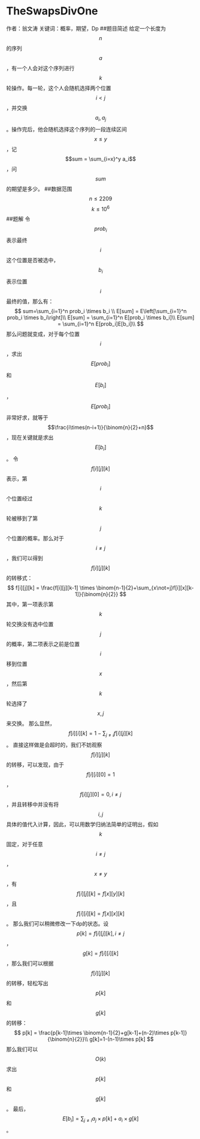 # TheSwapsDivOne
作者：翁文涛
关键词：概率，期望，Dp
##题目简述
给定一个长度为$$n$$的序列$$a$$，有一个人会对这个序列进行$$k$$轮操作。每一轮，这个人会随机选择两个位置$$i < j$$，并交换$$a_i,a_j$$。操作完后，他会随机选择这个序列的一段连续区间$$x \leq y$$，记$$sum = \sum_{i=x}^y a_i$$，问$$sum$$的期望是多少。
##数据范围
$$n \leq 2209$$
$$k \leq 10^6$$
##题解
令$$prob_i$$表示最终$$i$$这个位置是否被选中，$$b_i$$表示位置$$i$$最终的值，那么有：
$$
sum=\sum_{i=1}^n prob_i \times b_i \\
E[sum] = E\left[\sum_{i=1}^n prob_i \times b_i\right]\\
E[sum] = \sum_{i=1}^n E[prob_i \times b_i]\\
E[sum] = \sum_{i=1}^n E[prob_i]E[b_i]\\
$$
那么问题就变成，对于每个位置$$i$$，求出$$E[prob_i]$$和$$E[b_i]$$，$$E[prob_i]$$非常好求，就等于
$$\frac{i\times(n-i+1)}{\binom{n}{2}+n}$$，现在关键就是求出$$E[b_i]$$。
令$$f[i][j][k]$$表示，第$$i$$个位置经过$$k$$轮被移到了第$$j$$个位置的概率。那么对于$$i \not =j$$，我们可以得到$$f[i][j][k]$$的转移式：
$$
f[i][j][k] = \frac{f[i][j][k-1] \times \binom{n-1}{2}+\sum_{x\not=j}f[i][x][k-1]}{\binom{n}{2}}
$$
其中，第一项表示第$$k$$轮交换没有选中位置$$j$$的概率，第二项表示之前是位置$$i$$移到位置$$x$$，然后第$$k$$轮选择了$$x,j$$来交换。
那么显然，$$f[i][i][k]=1-\sum_{j \not = i} f[i][j][k]$$。
直接这样做是会超时的，我们不妨观察$$f[i][j][k]$$的转移，可以发现，由于$$f[i][i][0]=1$$，$$f[i][j][0]=0,i \not = j$$，并且转移中并没有将$$i,j$$具体的值代入计算，因此，可以用数学归纳法简单的证明出，假如$$k$$固定，对于任意$$i \not = j$$，$$x \not = y$$，有$$f[i][j][k] = f[x][y][k]$$，且$$f[i][i][k] = f[x][x][k]$$。
那么我们可以稍微修改一下dp的状态。设$$p[k]=f[i][j][k],i \not = j$$，$$g[k] = f[i][i][k]$$，那么我们可以根据$$f[i][j][k]$$的转移，轻松写出$$p[k]$$和$$g[k]$$的转移：
$$
p[k] = \frac{p[k-1]\times \binom{n-1}{2}+g[k-1]+(n-2)\times p[k-1]}{\binom{n}{2}}\\
g[k]=1-(n-1)\times p[k]
$$
那么我们可以$$O(k)$$求出$$p[k]$$和$$g[k]$$。
最后，$$E[b_i]=\sum_{j \not = i} a_j \times p[k] + a_i \times g[k]$$。
